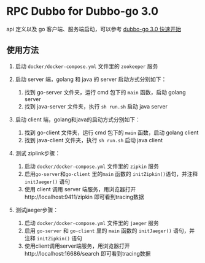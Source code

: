 # RPC Dubbo for Dubbo-go 3.0

api 定义以及 go 客户端、服务端启动，可以参考 [dubbo-go 3.0 快速开始](https://dubbogo.github.io/zh-cn/docs/user/quickstart/3.0/quickstart.html)

## 使用方法
1. 启动 `docker/docker-compose.yml` 文件里的 `zookeeper` 服务
2. 启动 server 端，golang 和 java 的 server 启动方式分别如下：
   1. 找到 go-server 文件夹，运行 cmd 包下的 `main` 函数，启动 golang server
   2. 找到 java-server 文件夹，执行 `sh run.sh` 启动 java server

3. 启动 client 端，golang和java的启动方式分别如下：
   1. 找到 go-client 文件夹，运行 cmd 包下的 `main` 函数，启动 golang client
   2. 找到 java-client 文件夹，执行 `sh run.sh` 启动 java client
4. 测试 ziplink步骤：
   1. 启动 `docker/docker-compose.yml` 文件里的 `zipkin` 服务
   2. 启用`go-server`和`go-client` 里的`main` 函数的 `initZipkin()`语句，并注释 `initJaeger()` 语句
   3. 使用 client 调用 server 端服务，用浏览器打开 http://localhost:9411/zipkin 即可看到tracing数据
5. 测试jaeger步骤：
   1. 启动 `docker/docker-compose.yml` 文件里的 `jaeger` 服务
   2. 启用 `go-server` 和 `go-client` 里的 `main` 函数的 `initJaeger()` 语句，并注释 `initZipkin()` 语句
   3. 使用client调用server端服务，用浏览器打开 http://localhost:16686/search 即可看到tracing数据

